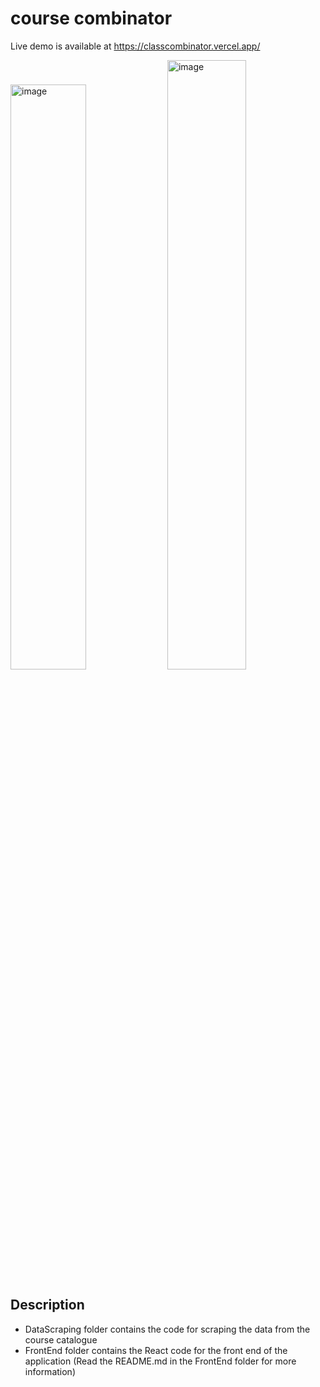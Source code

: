 # course combinator

Live demo is available at https://classcombinator.vercel.app/




<img src="https://github.com/JeelRajodiya/AU-ClassCombinator/assets/63534268/b8d387af-64af-45a1-855d-f448732ce47b" alt="image" width="49%" height="auto">
<img src="https://github.com/JeelRajodiya/AU-ClassCombinator/assets/63534268/876cdae1-ed6b-4c94-b460-2ca2a5af87bc" alt="image" width="50%" height="auto">





## Description

-   DataScraping folder contains the code for scraping the data from the course catalogue
-   FrontEnd folder contains the React code for the front end of the application
    (Read the README.md in the FrontEnd folder for more information)
